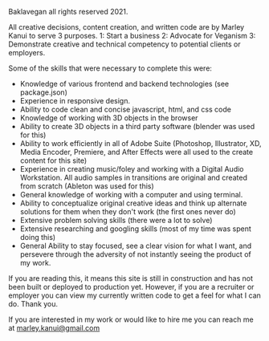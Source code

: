 Baklavegan all rights reserved 2021.

All creative decisions, content creation, and written code are by Marley Kanui to serve 3 purposes.
1: Start a business
2: Advocate for Veganism
3: Demonstrate creative and technical competency to potential clients or employers.

Some of the skills that were necessary to complete this were:

- Knowledge of various frontend and backend technologies (see package.json)
- Experience in responsive design.
- Ability to code clean and concise javascript, html, and css code
- Knowledge of working with 3D objects in the browser
- Ability to create 3D objects in a third party software (blender was used for this)
- Ability to work efficiently in all of Adobe Suite (Photoshop, Illustrator, XD, Media Encoder, Premiere, and After Effects were all used to the create content for this site)
- Experience in creating music/foley and working with a Digital Audio Workstation. All audio samples in transitions are original and created from scratch (Ableton was used for this)
- General knowledge of working with a computer and using terminal.
- Ability to conceptualize original creative ideas and think up alternate solutions for them when they don't work (the first ones never do)
- Extensive problem solving skills (there were a lot to solve)
- Extensive researching and googling skills (most of my time was spent doing this)
- General Ability to stay focused, see a clear vision for what I want, and persevere through the adversity of not instantly seeing the product of my work.

If you are reading this, it means this site is still in construction and has not been built or deployed to production yet. However, if you are a recruiter or employer you can view my currently written code to get a feel for what I can do. Thank you.

If you are interested in my work or would like to hire me you can reach me at marley.kanui@gmail.com
